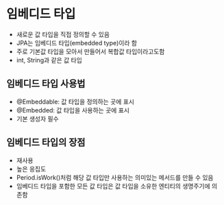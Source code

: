 # 임베디드 타입 
- 새로운 값 타입을 직접 정의할 수 있음 
- JPA는 임베디드 타입(embedded type)이라 함
- 주로 기본값 타입을 모아서 만들어서 복합값 타입이라고도함 
- int, String과 같은 값 타입 

## 임베디드 타입 사용법 
- @Embeddable: 값 타입을 정의하는 곳에 표시 
- @Embedded: 값 타입을 사용하는 곳에 표시 
- 기본 생성자 필수

## 임베디드 타입의 장점 
- 재사용 
- 높은 응집도 
- Period.isWork()처럼 해당 값 타입만 사용하는 의미있는 메서드를 만들 수 있음
- 임베디드 타입을 포함한 모든 값 타입은 값 타입을 소유한 엔티티의 생명주기에 의존함     
